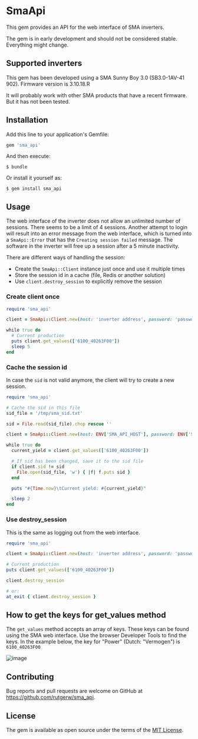 # SmaApi

This gem provides an API for the web interface of SMA inverters.

The gem is in early development and should not be considered stable. Everything might change.

## Supported inverters

This gem has been developed using a SMA Sunny Boy 3.0 (SB3.0-1AV-41 902).
Firmware version is 3.10.18.R

It will probably work with other SMA products that have a recent firmware. But
it has not been tested.

## Installation

Add this line to your application's Gemfile:

```ruby
gem 'sma_api'
```

And then execute:

    $ bundle

Or install it yourself as:

    $ gem install sma_api

## Usage

The web interface of the inverter does not allow an unlimited number of sessions.
There seems to be a limit of 4 sessions. Another attempt to login will result into
an error message from the web interface, which is turned into a `SmaApi::Error`
that has the `Creating session failed` message. The software in the inverter will
free up a session after a 5 minute inactivity.

There are different ways of handling the session:
- Create the `SmaApi::Client` instance just once and use it multiple times
- Store the session id in a cache (file, Redis or another solution)
- Use `client.destroy_session` to explicitly remove the session

### Create client once

```ruby
require 'sma_api'

client = SmaApi::Client.new(host: 'inverter address', password: 'password')

while true do
  # Current production
  puts client.get_values(['6100_40263F00'])
  sleep 5
end
```

### Cache the session id

In case the `sid` is not valid anymore, the client will try to create a new session.

```ruby
require 'sma_api'

# Cache the sid in this file
sid_file = '/tmp/sma_sid.txt'

sid = File.read(sid_file).chop rescue ''

client = SmaApi::Client.new(host: ENV['SMA_API_HOST'], password: ENV['SMA_API_WEB_PASSWORD'], sid: sid)

while true do
  current_yield = client.get_values(['6100_40263F00'])

  # If sid has been changed, save it to the sid file
  if client.sid != sid
    File.open(sid_file, 'w') { |f| f.puts sid }
  end

  puts "#{Time.now}\tCurrent yield: #{current_yield}"

  sleep 2
end
```

### Use destroy_session

This is the same as logging out from the web interface.

```ruby
require 'sma_api'

client = SmaApi::Client.new(host: 'inverter address', password: 'password', sid: sid)

# Current production
puts client.get_values(['6100_40263F00'])

client.destroy_session

# or:
at_exit { client.destroy_session }
```

## How to get the keys for get_values method

The `get_values` method accepts an array of keys. These keys can be found using the SMA web interface. Use the browser Developer Tools to find the keys. In the example below, the key for "Power" (Dutch: "Vermogen") is `6100_40263F00`

![image](https://user-images.githubusercontent.com/695622/88839303-2d85ae00-d1db-11ea-9c14-2704ee160856.png)


## Contributing

Bug reports and pull requests are welcome on GitHub at https://github.com/rutgerw/sma_api.

## License

The gem is available as open source under the terms of the [MIT License](https://opensource.org/licenses/MIT).
